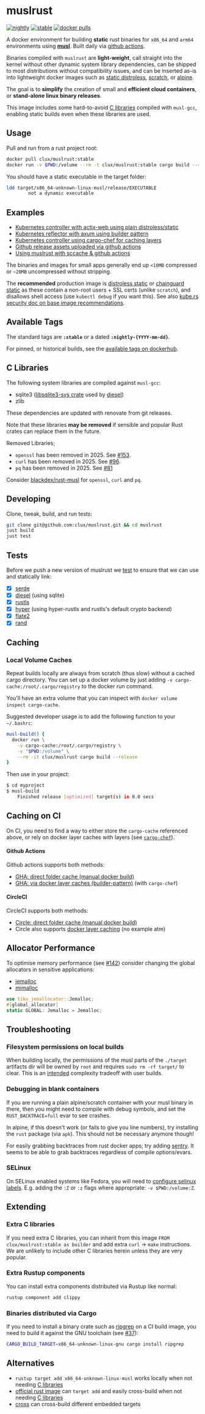 # muslrust

[![nightly](https://github.com/clux/muslrust/actions/workflows/nightly.yml/badge.svg)](https://github.com/clux/muslrust/actions/workflows/nightly.yml)
[![stable](https://github.com/clux/muslrust/actions/workflows/stable.yml/badge.svg)](https://github.com/clux/muslrust/actions/workflows/stable.yml)
[![docker pulls](https://img.shields.io/docker/pulls/clux/muslrust.svg)](https://hub.docker.com/r/clux/muslrust/tags)

A docker environment for building **static** rust binaries for `x86_64` and `arm64` environments using **[musl](https://musl.libc.org/)**. Built daily via [github actions](https://github.com/clux/muslrust/actions).

Binaries compiled with `muslrust` are **light-weight**, call straight into the kernel without other dynamic system library dependencies, can be shipped to most  distributions without compatibility issues, and can be inserted as-is into lightweight docker images such as [static distroless](https://github.com/GoogleContainerTools/distroless/blob/main/base/README.md), [scratch](https://hub.docker.com/_/scratch), or [alpine](https://hub.docker.com/_/alpine).

The goal is to **simplify** the creation of small and **efficient cloud containers**, or **stand-alone linux binary releases**.

This image includes some hard-to-avoid [C libraries](#c-libraries) compiled with `musl-gcc`, enabling static builds even when these libraries are used.

## Usage

Pull and run from a rust project root:

```sh
docker pull clux/muslrust:stable
docker run -v $PWD:/volume --rm -t clux/muslrust:stable cargo build --release
```

You should have a static executable in the target folder:

```sh
ldd target/x86_64-unknown-linux-musl/release/EXECUTABLE
        not a dynamic executable
```

## Examples

- [Kubernetes controller with actix-web using plain distroless/static](https://github.com/kube-rs/controller-rs/blob/main/Dockerfile)
- [Kubernetes reflector with axum using builder pattern](https://github.com/kube-rs/version-rs/blob/main/Dockerfile)
- [Kubernetes controller using cargo-chef for caching layers](https://github.com/qualified/ephemeron/blob/main/k8s/controller/Dockerfile)
- [Github release assets uploaded via github actions](https://github.com/kube-rs/kopium/blob/f554ad9780dec3c76b4cef8a16a02bc82dded2be/.github/workflows/release.yml)
- [Using muslrust with sccache & github actions](./SCCACHE.md)

The binaries and images for small apps generally end up `<10MB` compressed or `~20MB` uncompressed without stripping.

The **recommended** production image is [distroless static](https://github.com/GoogleContainerTools/distroless/tree/main/base) or [chainguard static](https://github.com/chainguard-images/images/tree/main/images/static) as these contain a non-root users + SSL certs (unlike `scratch`), and disallows shell access (use `kubectl debug` if you want this). See also [kube.rs security doc on base image recommendations](https://kube.rs/controllers/security/#base-images).

## Available Tags

The standard tags are **`:stable`** or a dated **`:nightly-{YYYY-mm-dd}`**.

For pinned, or historical builds, see the [available tags on dockerhub](https://hub.docker.com/r/clux/muslrust/tags/).

## C Libraries

The following system libraries are compiled against `musl-gcc`:

- sqlite3 ([libsqlite3-sys crate](https://github.com/jgallagher/rusqlite/tree/master/libsqlite3-sys) used by [diesel](https://github.com/diesel-rs/diesel))
- zlib

These dependencies are updated with renovate from git releases.

Note that these libraries **may be removed** if sensible and popular Rust crates can replace them in the future.

Removed Libraries;

- `openssl` has been removed in 2025. See [#153](https://github.com/clux/muslrust/issues/153).
- `curl` has been removed in 2025. See [#96](https://github.com/clux/muslrust/issues/96).
- `pq` has been removed in 2025. See [#81](https://github.com/clux/muslrust/issues/81)

Consider [blackdex/rust-musl](https://github.com/BlackDex/rust-musl) for `openssl`, `curl` and `pq`.

## Developing

Clone, tweak, build, and run tests:

```sh
git clone git@github.com:clux/muslrust.git && cd muslrust
just build
just test
```

## Tests

Before we push a new version of muslrust we [test](https://github.com/clux/muslrust/blob/main/test.sh#L4-L17) to ensure that we can use and statically link:

- [x] [serde](https://crates.io/crates/serde)
- [x] [diesel](https://crates.io/crates/diesel) (using sqlite)
- [x] [rustls](https://crates.io/crates/rustls)
- [x] [hyper](https://crates.io/crates/hyper) (using hyper-rustls and rustls's default crypto backend)
- [x] [flate2](https://crates.io/crates/flate2)
- [x] [rand](https://crates.io/crates/rand)

## Caching

### Local Volume Caches

Repeat builds locally are always from scratch (thus slow) without a cached cargo directory. You can set up a docker volume by just adding `-v cargo-cache:/root/.cargo/registry` to the docker run command.

You'll have an extra volume that you can inspect with `docker volume inspect cargo-cache`.

Suggested developer usage is to add the following function to your `~/.bashrc`:

```sh
musl-build() {
  docker run \
    -v cargo-cache:/root/.cargo/registry \
    -v "$PWD:/volume" \
    --rm -it clux/muslrust cargo build --release
}
```

Then use in your project:

```sh
$ cd myproject
$ musl-build
    Finished release [optimized] target(s) in 0.0 secs
```

## Caching on CI

On CI, you need to find a way to either store the `cargo-cache` referenced above, or rely on docker layer caches with layers (see [`cargo-chef`](https://github.com/LukeMathWalker/cargo-chef)).

#### Github Actions
Github actions supports both methods:

- [GHA: direct folder cache (manual docker build)](https://github.com/kube-rs/controller-rs/blob/607d824d3a34959c5eded9c54f6f5c1bd14dc78e/.github/workflows/ci.yml#L67-L85)
- [GHA: via docker layer caches (builder-pattern)](https://github.com/qualified/ephemeron/blob/fc52e2b0373c4ebfba552e8a0d402dee0bc08f9c/.github/workflows/images.yaml#L30-L48) (with `cargo-chef`)

#### CircleCI
CircleCI supports both methods:

- [Circle: direct folder cache (manual docker build)](https://github.com/clux/webapp-rs/blob/master/.circleci/config.yml)
- Circle also supports [docker layer caching](https://circleci.com/docs/2.0/docker-layer-caching/) (no example atm)

## Allocator Performance

To optimise memory performance (see [#142](https://github.com/clux/muslrust/issues/142)) consider changing the global allocators in sensitive applications:

- [jemalloc](https://github.com/tikv/jemallocator)
- [mimalloc](https://github.com/microsoft/mimalloc)

```rust
use tikv_jemallocator::Jemalloc;
#[global_allocator]
static GLOBAL: Jemalloc = Jemalloc;
```

## Troubleshooting

### Filesystem permissions on local builds

When building locally, the permissions of the musl parts of the `./target` artifacts dir will be owned by `root` and requires `sudo rm -rf target/` to clear. This is an [intended](https://github.com/clux/muslrust/issues/65) complexity tradeoff with user builds.

### Debugging in blank containers

If you are running a plain alpine/scratch container with your musl binary in there, then you might need to compile with debug symbols, and set the `RUST_BACKTRACE=full` evar to see crashes.

In alpine, if this doesn't work (or fails to give you line numbers), try installing the `rust` package (via `apk`). This should not be necessary anymore though!

For easily grabbing backtraces from rust docker apps; try adding [sentry](https://crates.io/crates/sentry). It seems to be able to grab backtraces regardless of compile options/evars.

### SELinux

On SELinux enabled systems like Fedora, you will need to [configure selinux labels](https://docs.docker.com/storage/bind-mounts/#mounting-into-a-non-empty-directory-on-the-container). E.g. adding the `:Z` or `:z` flags where appropriate: `-v $PWD:/volume:Z`.

## Extending

### Extra C libraries

If you need extra C libraries, you can inherit from this image `FROM clux/muslrust:stable as builder` and add extra `curl` -> `make` instructions. We are unlikely to include other C libraries herein unless they are very popular.

### Extra Rustup components

You can install extra components distributed via Rustup like normal:

```sh
rustup component add clippy
```

### Binaries distributed via Cargo

If you need to install a binary crate such as [ripgrep](https://github.com/BurntSushi/ripgrep) on a CI build image, you need to build it against the GNU toolchain (see [#37](https://github.com/clux/muslrust/issues/37#issuecomment-357314202)):

```sh
CARGO_BUILD_TARGET=x86_64-unknown-linux-gnu cargo install ripgrep
```

## Alternatives

- `rustup target add x86_64-unknown-linux-musl` works locally when not needing [C libraries](#c-libraries)
- [official rust image](https://hub.docker.com/_/rust) can `target add` and easily cross-build when not needing [C libraries](#c-libraries)
- [cross](https://github.com/japaric/cross) can cross-build different embedded targets

